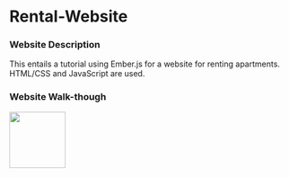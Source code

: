 # Rental-Website

### Website Description
This entails a tutorial using Ember.js for a website for renting apartments. HTML/CSS and JavaScript are used.

### Website Walk-though
<img src= "http://g.recordit.co/oT7bK2FyWf.gif" width=100><br>

